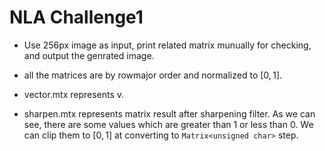 # NLA Challenge1

- Use 256px image as input, print related matrix munually for checking, and output the genrated image.

- all the matrices are by rowmajor order and normalized to $[0,1]$.

- vector.mtx represents v.

- sharpen.mtx represents matrix result after sharpening filter. As we can see, there are some values which are greater than 1 or less than 0. We can clip them to $[0,1]$ at converting to `Matrix<unsigned char>` step.
